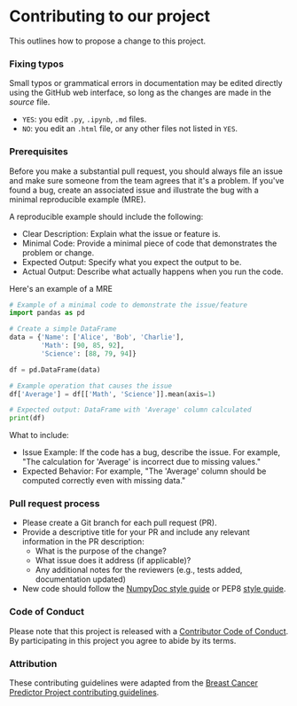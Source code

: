 # Contributing to our project

This outlines how to propose a change to this project. 

### Fixing typos

Small typos or grammatical errors in documentation may be edited directly using
the GitHub web interface, so long as the changes are made in the _source_ file.

*  `YES`: you edit `.py`, `.ipynb`, `.md` files.
*  `NO`: you edit an `.html` file, or any other files not listed in `YES`.

### Prerequisites

Before you make a substantial pull request, you should always file an issue and
make sure someone from the team agrees that it's a problem. If you've found a
bug, create an associated issue and illustrate the bug with a minimal reproducible example (MRE).

A reproducible example should include the following:

- Clear Description: Explain what the issue or feature is.
- Minimal Code: Provide a minimal piece of code that demonstrates the problem or change.
- Expected Output: Specify what you expect the output to be.
- Actual Output: Describe what actually happens when you run the code.

Here's an example of a MRE

```python
# Example of a minimal code to demonstrate the issue/feature
import pandas as pd

# Create a simple DataFrame
data = {'Name': ['Alice', 'Bob', 'Charlie'],
        'Math': [90, 85, 92],
        'Science': [88, 79, 94]}

df = pd.DataFrame(data)

# Example operation that causes the issue
df['Average'] = df[['Math', 'Science']].mean(axis=1)

# Expected output: DataFrame with 'Average' column calculated
print(df)
```

What to include:

- Issue Example: If the code has a bug, describe the issue. For example, "The calculation for 'Average' is incorrect due to missing values."
- Expected Behavior: For example, "The 'Average' column should be computed correctly even with missing data."

### Pull request process

* Please create a Git branch for each pull request (PR).
* Provide a descriptive title for your PR and include any relevant information in the PR description:
  - What is the purpose of the change?
  - What issue does it address (if applicable)?
  - Any additional notes for the reviewers (e.g., tests added, documentation updated)
* New code should follow the [NumpyDoc style guide](https://numpydoc.readthedocs.io/en/latest/format.html#conclusion) or PEP8 [style guide](https://www.python.org/dev/peps/pep-0008/).

### Code of Conduct

Please note that this project is released with a [Contributor Code of
Conduct](CODE_OF_CONDUCT.md). By participating in this project you agree to
abide by its terms.

### Attribution

These contributing guidelines were adapted from the [Breast Cancer Predictor Project contributing guidelines](https://github.com/ttimbers/breast_cancer_predictor_py/blob/main/CONTRIBUTING.md).

